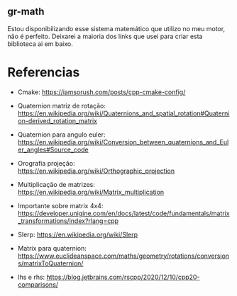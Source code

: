 ## gr-math

Estou disponibilizando esse sistema matemático que utilizo no meu motor, não é perfeito. Deixarei a maioria dos links que usei para criar esta biblioteca ai em baixo.

# Referencias

* Cmake: https://iamsorush.com/posts/cpp-cmake-config/

* Quaternion matriz de rotação: https://en.wikipedia.org/wiki/Quaternions_and_spatial_rotation#Quaternion-derived_rotation_matrix

* Quaternion para angulo euler: https://en.wikipedia.org/wiki/Conversion_between_quaternions_and_Euler_angles#Source_code

* Orografia projeção: https://en.wikipedia.org/wiki/Orthographic_projection

* Multiplicação de matrizes: https://en.wikipedia.org/wiki/Matrix_multiplication

* Importante sobre matrix 4x4: https://developer.unigine.com/en/docs/latest/code/fundamentals/matrix_transformations/index?rlang=cpp

* Slerp: https://en.wikipedia.org/wiki/Slerp

* Matrix para quaternion: https://www.euclideanspace.com/maths/geometry/rotations/conversions/matrixToQuaternion/

* lhs e rhs: https://blog.jetbrains.com/rscpp/2020/12/10/cpp20-comparisons/



